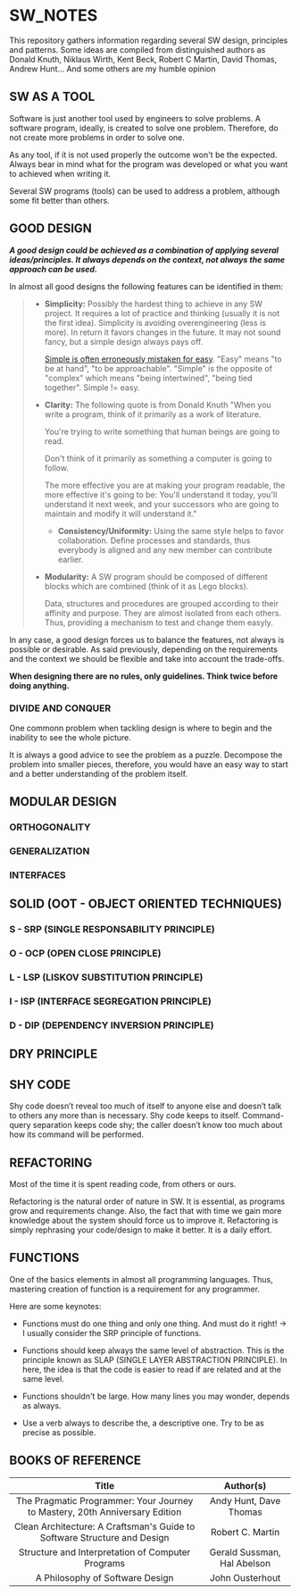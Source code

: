 # SW_NOTES
This repository gathers information regarding several SW design, principles and patterns.
Some ideas are compiled from distinguished authors as Donald Knuth, Niklaus Wirth, Kent Beck, Robert C Martin, David Thomas, Andrew Hunt... And some others are my humble opinion

## SW AS A TOOL
Software is just another tool used by engineers to solve problems. A software program, ideally, is created to solve one problem. Therefore, do not create more problems in order to solve one.

As any tool, if it is not used properly the outcome won't be the expected. Always bear in mind what for the program was developed or what you want to achieved when writing it.

Several SW programs (tools) can be used to address a problem, although some fit better than others.

## GOOD DESIGN
***A good design could be achieved as a combination of applying several ideas/principles. It always depends on the context, not always the same approach can be used.*** 

In almost all good designs the following features can be identified in them:

> - **Simplicity:** Possibly the hardest thing to achieve in any SW project. It requires a lot of practice and thinking (usually it is not the first idea). Simplicity is avoiding overengineering (less is more). In return it favors changes in the future. It may not sound fancy, but a simple design always pays off.
>
>   [Simple is often erroneously mistaken for easy](https://www.infoq.com/presentations/Simple-Made-Easy/). "Easy" means "to be at hand", "to be approachable". "Simple" is the opposite of "complex" which means "being intertwined", "being tied together". Simple != easy.
>
>- **Clarity:** The following quote is from Donald Knuth "When you write a program, think of it primarily as a work of literature.
>
>   You're trying to write something that human beings are going to read.
>
>   Don't think of it primarily as something a computer is going to follow.
>
>   The more effective you are at making your program readable, the more effective it's going to be: You'll understand it today, you'll understand it next week, and your successors who are going to maintain and modify it will understand it."
>    - **Consistency/Uniformity:** Using the same style helps to favor collaboration. Define processes and standards, thus everybody is aligned and any new member can contribute earlier.
>- **Modularity:** A SW program should be composed of different blocks which are combined (think of it as Lego blocks).
>
>   Data, structures and procedures are grouped according to their affinity and purpose. They are almost isolated from each others. Thus, providing a mechanism to test and change them easyly.

In any case, a good design forces us to balance the features, not always is possible or desirable. As said previously, depending on the requirements and the context we should be flexible and take into account the trade-offs.

**When designing there are no  rules, only guidelines. Think twice before doing anything.**

### DIVIDE AND CONQUER
One commonn problem when tackling design is where to begin and the inability to see the whole picture.

It is always a good advice to see the problem as a puzzle. Decompose the problem into smaller pieces, therefore, you would have an easy way to start and a better understanding of the problem itself.

## MODULAR DESIGN

### ORTHOGONALITY

### GENERALIZATION

### INTERFACES



## SOLID (OOT - OBJECT ORIENTED TECHNIQUES)

### S - SRP (SINGLE RESPONSABILITY PRINCIPLE)
### O - OCP (OPEN CLOSE PRINCIPLE)
### L - LSP (LISKOV SUBSTITUTION PRINCIPLE)
### I - ISP (INTERFACE SEGREGATION PRINCIPLE)
### D - DIP (DEPENDENCY INVERSION PRINCIPLE)

## DRY PRINCIPLE

## SHY CODE
Shy code doesn’t reveal too much of itself to anyone else and doesn’t talk to others any more than is necessary. Shy code keeps to itself. Command-query separation keeps code shy; the caller doesn’t know too much about how its command will be performed.

## REFACTORING
Most of the time it is spent reading code, from others or ours.

Refactoring is the natural order of nature in SW. It is essential, as programs grow and requirements change. Also, the fact that with time we gain more knowledge about the system should force us to improve it.
Refactoring is simply rephrasing your code/design to make it better.
It is a daily effort.

## FUNCTIONS
One of the basics elements in almost all programming languages. Thus, mastering creation of function is a requirement for any programmer.

Here are some keynotes:
- Functions must do one thing and only one thing. And must do it right! -> I usually consider the SRP principle of functions.

- Functions should keep always the same level of abstraction. This is the principle known as SLAP (SINGLE LAYER ABSTRACTION PRINCIPLE). In here, the idea is that the code is easier to read if are related and at the same level.

- Functions shouldn't be large. How many lines you may wonder, depends as always.

- Use a verb always to describe the, a descriptive one. Try to be as precise as possible.

## BOOKS OF REFERENCE
| Title | Author(s) |
| :---: |    :---:  |
| The Pragmatic Programmer: Your Journey to Mastery, 20th Anniversary Edition | Andy Hunt, Dave Thomas |
| Clean Architecture: A Craftsman's Guide to Software Structure and Design | Robert C. Martin |
| Structure and Interpretation of Computer Programs | Gerald Sussman, Hal Abelson |
| A Philosophy of Software Design | John Ousterhout |

